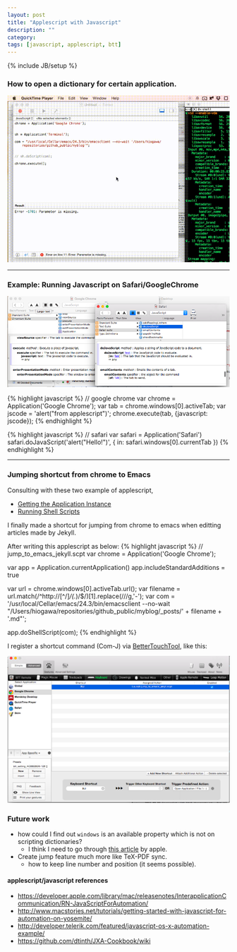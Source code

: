 ```yaml
---
layout: post
title: "Applescript with Javascript"
description: ""
category: 
tags: [javascript, applescript, btt]
---
```

{% include JB/setup %}

### How to open a dictionary for certain application.

<img src='/assets/images/applescript0.gif' width='600' height='auto'>

---

### Example: Running Javascript on Safari/GoogleChrome
<img src='/assets/images/applescript1.png' width='800' height='auto'>

{% highlight javascript %}
// google chrome
var chrome = Application('Google Chrome');
var tab    =  chrome.windows[0].activeTab;
var jscode = 'alert("from applescript")';
chrome.execute(tab, {javascript: jscode});
{% endhighlight %}

{% highlight javascript %}
// safari
var safari = Application('Safari')
safari.doJavaScript('alert("Hello!")', { in: safari.windows[0].currentTab })
{% endhighlight %}

---

### Jumping shortcut from chrome to Emacs

Consulting with these two example of applescript,

- [Getting the Application Instance](https://github.com/dtinth/JXA-Cookbook/wiki/Getting-the-Application-Instance)
- [Running Shell Scripts](https://github.com/dtinth/JXA-Cookbook/wiki/Shell-and-CLI-Interactions)

I finally made a shortcut for jumping from chrome to emacs when editting articles
made by Jekyll.

After writing this applescript as below:
{% highlight javascript %}
// jump_to_emacs_jekyll.scpt
var chrome = Application('Google Chrome');

var app = Application.currentApplication()
app.includeStandardAdditions = true

var url = chrome.windows[0].activeTab.url();
var filename = url.match(/^http:\/\/[^\/]*\/(.*)\/$/)[1].replace(/\//g,'-');
var com = '/usr/local/Cellar/emacs/24.3/bin/emacsclient --no-wait "/Users/hiogawa/repositories/github_public/myblog/_posts/' + filename + '.md"';

app.doShellScript(com);
{% endhighlight %}

I register a shortcut command (Com-J) via [BetterTouchTool](http://www.bettertouchtool.net/),
like this:

<img src='/assets/images/applescript2.png' width='600' height='auto'>


### Future work
- how could I find out `windows` is an available property which is not on scripting dictionaries?
  - I think I need to go through [this article](https://developer.apple.com/library/mac/releasenotes/InterapplicationCommunication/RN-JavaScriptForAutomation/) by apple.
- Create jump feature much more like TeX-PDF sync.
  - how to keep line number and position (it seems possible).


#### applescript/javascript references
- <https://developer.apple.com/library/mac/releasenotes/InterapplicationCommunication/RN-JavaScriptForAutomation/>
- <http://www.macstories.net/tutorials/getting-started-with-javascript-for-automation-on-yosemite/>
- <http://developer.telerik.com/featured/javascript-os-x-automation-example/>
- <https://github.com/dtinth/JXA-Cookbook/wiki>

